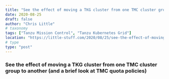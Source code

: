 ```yaml
---
title: "See the effect of moving a TKG cluster from one TMC cluster group to another (and a brief look at TMC quota policies)"
date: 2020-08-25
draft: false
author: "Chris Little"
# taxonomy
tags: ["Tanzu Mission Control", "Tanzu Kubernetes Grid"]
location: "https://little-stuff.com/2020/08/25/see-the-effect-of-moving-a-tkg-cluster-from-one-tmc-cluster-group-to-another-and-a-brief-look-at-tmc-quota-policies/"
# type
type: "post"
---
```


### See the effect of moving a TKG cluster from one TMC cluster group to another (and a brief look at TMC quota policies)
